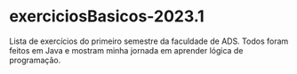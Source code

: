 # exerciciosBasicos-2023.1
Lista de exercícios do primeiro semestre da faculdade de ADS. 
Todos foram feitos em Java e mostram minha jornada em aprender lógica de programação. 
